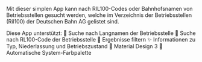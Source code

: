 Mit dieser simplen App kann nach RIL100-Codes oder Bahnhofsnamen von Betriebsstellen gesucht werden, welche im Verzeichnis der Betriebsstellen (Ril100) der Deutschen Bahn AG gelistet sind.


Diese App unterstützt:
🏫 Suche nach Langnamen der Betriebsstelle
👾 Suche nach RL100-Code der Betriebsstelle
🎯 Ergebnisse filtern
✨ Informationen zu Typ, Niederlassung und Betriebszustand
📱 Material Design 3
🎨 Automatische System-Farbpalette
